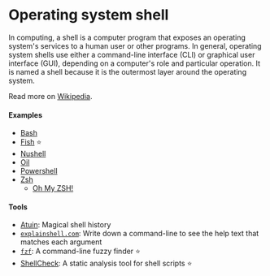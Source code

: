 # Operating system shell

In computing, a shell is a computer program that exposes an operating system's services to a human user or other programs. In general, operating system shells use either a command-line interface (CLI) or graphical user interface (GUI), depending on a computer's role and particular operation. It is named a shell because it is the outermost layer around the operating system.

Read more on [Wikipedia](https://en.wikipedia.org/wiki/Shell_(computing)).

#### Examples
- [Bash](https://www.gnu.org/software/bash)
- [Fish](https://fishshell.com) ⭐
- [Nushell](https://www.nushell.sh)
- [Oil](https://www.oilshell.org)
- [Powershell](https://en.wikipedia.org/wiki/PowerShell)
- [Zsh](https://www.zsh.org)
    - [Oh My ZSH!](https://ohmyz.sh)

#### Tools
- [Atuin](https://github.com/ellie/atuin): Magical shell history
- [`explainshell.com`](https://explainshell.com): Write down a command-line to see the help text that matches each argument
- [`fzf`](https://github.com/junegunn/fzf): A command-line fuzzy finder ⭐
- [ShellCheck](https://github.com/koalaman/shellcheck): A static analysis tool for shell scripts ⭐
